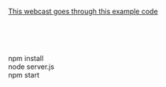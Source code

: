 <a href = "https://medium.com/dailyjs/combining-react-with-socket-io-for-real-time-goodness-d26168429a34">This webcast goes through this example code </a>

<br><br><br>


npm install
<br>
node server.js
<br>
npm start
<br>
